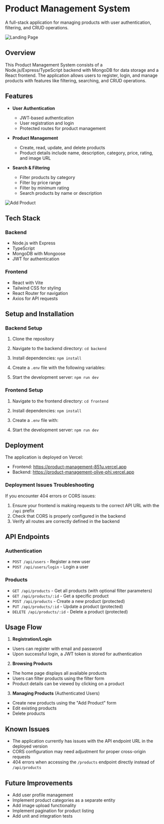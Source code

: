 # Product Management System

A full-stack application for managing products with user authentication, filtering, and CRUD operations.

![Landing Page](https://ik.imagekit.io/kephswv3r/Screenshot%202025-04-09%20222001.png?updatedAt=1744217449230)

## Overview

This Product Management System consists of a Node.js/Express/TypeScript backend with MongoDB for data storage and a React frontend. The application allows users to register, login, and manage products with features like filtering, searching, and CRUD operations.

## Features

- **User Authentication**
  - JWT-based authentication
  - User registration and login
  - Protected routes for product management

- **Product Management**
  - Create, read, update, and delete products
  - Product details include name, description, category, price, rating, and image URL

- **Search & Filtering**
  - Filter products by category
  - Filter by price range
  - Filter by minimum rating
  - Search products by name or description

![Add Product](https://ik.imagekit.io/kephswv3r/Screenshot%202025-04-09%20222145.png?updatedAt=1744217528886)

## Tech Stack

### Backend
- Node.js with Express
- TypeScript
- MongoDB with Mongoose
- JWT for authentication

### Frontend
- React with Vite
- Tailwind CSS for styling
- React Router for navigation
- Axios for API requests

## Setup and Installation

### Backend Setup
1. Clone the repository
2. Navigate to the backend directory: `cd backend`
3. Install dependencies: `npm install`
4. Create a `.env` file with the following variables:


5. Start the development server: `npm run dev`

### Frontend Setup
1. Navigate to the frontend directory: `cd frontend`
2. Install dependencies: `npm install`
3. Create a `.env` file with:


4. Start the development server: `npm run dev`

## Deployment

The application is deployed on Vercel:
- Frontend: https://product-management-851u.vercel.app
- Backend: https://product-management-olive-phi.vercel.app

### Deployment Issues Troubleshooting

If you encounter 404 errors or CORS issues:

1. Ensure your frontend is making requests to the correct API URL with the `/api` prefix
2. Check that CORS is properly configured in the backend
3. Verify all routes are correctly defined in the backend

## API Endpoints

### Authentication
- `POST /api/users` - Register a new user
- `POST /api/users/login` - Login a user

### Products
- `GET /api/products` - Get all products (with optional filter parameters)
- `GET /api/products/:id` - Get a specific product
- `POST /api/products` - Create a new product (protected)
- `PUT /api/products/:id` - Update a product (protected)
- `DELETE /api/products/:id` - Delete a product (protected)

## Usage Flow

1. **Registration/Login**
- Users can register with email and password
- Upon successful login, a JWT token is stored for authentication

2. **Browsing Products**
- The home page displays all available products
- Users can filter products using the filter form
- Product details can be viewed by clicking on a product

3. **Managing Products** (Authenticated Users)
- Create new products using the "Add Product" form
- Edit existing products
- Delete products

## Known Issues

- The application currently has issues with the API endpoint URL in the deployed version
- CORS configuration may need adjustment for proper cross-origin requests
- 404 errors when accessing the `/products` endpoint directly instead of `/api/products`

## Future Improvements

- Add user profile management
- Implement product categories as a separate entity
- Add image upload functionality
- Implement pagination for product listing
- Add unit and integration tests

